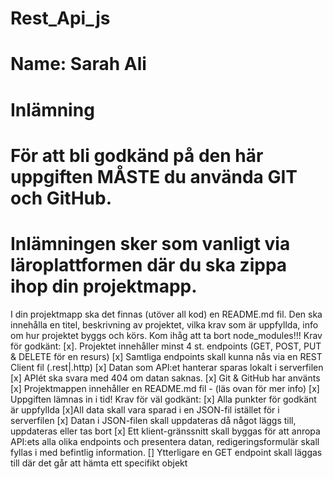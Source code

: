 # Rest_Api_js
# Name: Sarah Ali
# Inlämning
# För att bli godkänd på den här uppgiften MÅSTE du använda GIT och GitHub.
# Inlämningen sker som vanligt via läroplattformen där du ska zippa ihop din projektmapp.
I din projektmapp ska det finnas (utöver all kod) en README.md fil. Den ska innehålla en
titel, beskrivning av projektet, vilka krav som är uppfyllda, info om hur projektet byggs
och körs. Kom ihåg att ta bort node_modules!!!
Krav för godkänt:
[x]. Projektet innehåller minst 4 st. endpoints (GET, POST, PUT & DELETE för en resurs)
[x] Samtliga endpoints skall kunna nås via en REST Client fil (.rest|.http)
[x] Datan som API:et hanterar sparas lokalt i serverfilen
[x] APIét ska svara med 404 om datan saknas.
[x] Git & GitHub har använts
[x] Projektmappen innehåller en README.md fil - (läs ovan för mer info)
[x] Uppgiften lämnas in i tid!
Krav för väl godkänt:
[x] Alla punkter för godkänt är uppfyllda
[x]All data skall vara sparad i en JSON-fil istället för i serverfilen
[x] Datan i JSON-filen skall uppdateras då något läggs till, uppdateras eller tas bort
[x] Ett klient-gränssnitt skall byggas för att anropa API:ets alla olika endpoints och
presentera datan, redigeringsformulär skall fyllas i med befintlig information.
[] Ytterligare en GET endpoint skall läggas till där det går att hämta ett specifikt objekt